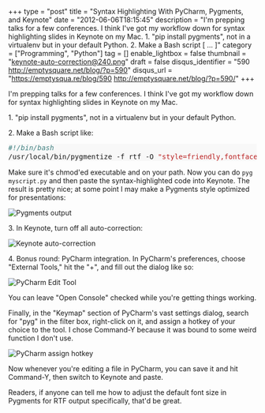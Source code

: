 +++
type = "post"
title = "Syntax Highlighting With PyCharm, Pygments, and Keynote"
date = "2012-06-06T18:15:45"
description = "I'm prepping talks for a few conferences. I think I've got my workflow down for syntax highlighting slides in Keynote on my Mac. &#8203;1. \"pip install pygments\", not in a virtualenv but in your default Python. &#8203;2. Make a Bash script [ ... ]"
category = ["Programming", "Python"]
tag = []
enable_lightbox = false
thumbnail = "keynote-auto-correction@240.png"
draft = false
disqus_identifier = "590 http://emptysquare.net/blog/?p=590"
disqus_url = "https://emptysqua.re/blog/590 http://emptysquare.net/blog/?p=590/"
+++

<p>I'm prepping talks for a few conferences. I think I've got my workflow
down for syntax highlighting slides in Keynote on my Mac.</p>
<p>​1. "pip install pygments", not in a virtualenv but in your default
Python.</p>
<p>​2. Make a Bash script like:</p>
<div class="codehilite" style="background: #f8f8f8"><pre style="line-height: 125%"><span style="color: #408080; font-style: italic">#!/bin/bash</span>
/usr/local/bin/pygmentize -f rtf -O <span style="color: #BA2121">&quot;style=friendly,fontface=Courier Bold&quot;</span> <span style="color: #BA2121">&quot;</span><span style="color: #19177C">$1</span><span style="color: #BA2121">&quot;</span> | pbcopy
</pre></div>


<p>Make sure it's chmod'ed executable and on your path. Now you can do
<code>pyg myscript.py</code> and then paste the syntax-highlighted code into
Keynote. The result is pretty nice; at some point I may make a Pygments
style optimized for presentations:</p>
<p><img style="display:block; margin-left:auto; margin-right:auto;" src="pygments-output.png" title="Pygments output" /></p>
<p>​3. In Keynote, turn off all auto-correction:</p>
<p><img style="display:block; margin-left:auto; margin-right:auto;" src="keynote-auto-correction.png" title="Keynote auto-correction" /></p>
<p>​4. Bonus round: PyCharm integration. In PyCharm's preferences, choose
"External Tools," hit the "+", and fill out the dialog like so:</p>
<p><img style="display:block; margin-left:auto; margin-right:auto;" src="pycharm-edit-tool.png" title="PyCharm Edit Tool" /></p>
<p>You can leave "Open Console" checked while you're getting things
working.</p>
<p>Finally, in the "Keymap" section of PyCharm's vast settings dialog,
search for "pyg" in the filter box, right-click on it, and assign a
hotkey of your choice to the tool. I chose Command-Y because it was
bound to some weird function I don't use.</p>
<p><img style="display:block; margin-left:auto; margin-right:auto;" src="pycharm-hotkey.png" title="PyCharm assign hotkey" /></p>
<p>Now whenever you're editing a file in PyCharm, you can save it and hit
Command-Y, then switch to Keynote and paste.</p>
<p>Readers, if anyone can tell me how to adjust the default font size in
Pygments for RTF output specifically, that'd be great.</p>
